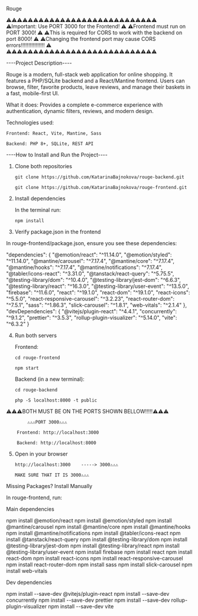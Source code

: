 Rouge

⚠️⚠️⚠️⚠️⚠️⚠️⚠️⚠️⚠️⚠️⚠️⚠️⚠️⚠️⚠️⚠️⚠️⚠️⚠️⚠️⚠️⚠️⚠️⚠️⚠️⚠️⚠️⚠️  
⚠️Important: Use PORT 3000 for the Frontend! ⚠️
⚠️Frontend must run on PORT 3000! ⚠️
⚠️This is required for CORS to work with the backend on port 8000! ⚠️
⚠️Changing the frontend port may cause CORS errors!!!!!!!!!!!!!!!! ⚠️  
⚠️⚠️⚠️⚠️⚠️⚠️⚠️⚠️⚠️⚠️⚠️⚠️⚠️⚠️⚠️⚠️⚠️⚠️⚠️⚠️⚠️⚠️⚠️⚠️⚠️⚠️⚠️⚠️

----Project Description----

Rouge is a modern, full-stack web application for online shopping.
It features a PHP/SQLite backend and a React/Mantine frontend.
Users can browse, filter, favorite products, leave reviews, and manage their baskets in a fast, mobile-first UI.

What it does:
Provides a complete e-commerce experience with authentication, dynamic filters, reviews, and modern design.

Technologies used:

    Frontend: React, Vite, Mantine, Sass

    Backend: PHP 8+, SQLite, REST API

----How to Install and Run the Project----

1.  Clone both repositories

        git clone https://github.com/KatarinaBajnokova/rouge-backend.git

        git clone https://github.com/KatarinaBajnokova/rouge-frontend.git

2.  Install dependencies

    In the terminal run:

        npm install

3.  Verify package.json in the frontend

In rouge-frontend/package.json, ensure you see these dependencies:

"dependencies": {
"@emotion/react": "^11.14.0",
"@emotion/styled": "^11.14.0",
"@mantine/carousel": "^7.17.4",
"@mantine/core": "^7.17.4",
"@mantine/hooks": "^7.17.4",
"@mantine/notifications": "^7.17.4",
"@tabler/icons-react": "^3.31.0",
"@tanstack/react-query": "^5.75.5",
"@testing-library/dom": "^10.4.0",
"@testing-library/jest-dom": "^6.6.3",
"@testing-library/react": "^16.3.0",
"@testing-library/user-event": "^13.5.0",
"firebase": "^11.6.0",
"react": "^19.1.0",
"react-dom": "^19.1.0",
"react-icons": "^5.5.0",
"react-responsive-carousel": "^3.2.23",
"react-router-dom": "^7.5.1",
"sass": "^1.86.3",
"slick-carousel": "^1.8.1",
"web-vitals": "^2.1.4"
},
"devDependencies": {
"@vitejs/plugin-react": "^4.4.1",
"concurrently": "^9.1.2",
"prettier": "^3.5.3",
"rollup-plugin-visualizer": "^5.14.0",
"vite": "^6.3.2"
}

4.  Run both servers

    Frontend:

        cd rouge-frontend

        npm start

    Backend (in a new terminal):

        cd rouge-backend

        php -S localhost:8000 -t public

⚠️⚠️⚠️BOTH MUST BE ON THE PORTS SHOWN BELLOW!!!!!⚠️⚠️⚠️

            ⚠️⚠️⚠️PORT 3000⚠️⚠️⚠️

        Frontend: http://localhost:3000

        Backend: http://localhost:8000

5.  Open in your browser

        http://localhost:3000    -----> 3000⚠️⚠️⚠️

        MAKE SURE THAT IT IS 3000⚠️⚠️⚠️

Missing Packages? Install Manually

In rouge-frontend, run:

Main dependencies

npm install @emotion/react
npm install @emotion/styled
npm install @mantine/carousel
npm install @mantine/core
npm install @mantine/hooks
npm install @mantine/notifications
npm install @tabler/icons-react
npm install @tanstack/react-query
npm install @testing-library/dom
npm install @testing-library/jest-dom
npm install @testing-library/react
npm install @testing-library/user-event
npm install firebase
npm install react
npm install react-dom
npm install react-icons
npm install react-responsive-carousel
npm install react-router-dom
npm install sass
npm install slick-carousel
npm install web-vitals

Dev dependencies

npm install --save-dev @vitejs/plugin-react
npm install --save-dev concurrently
npm install --save-dev prettier
npm install --save-dev rollup-plugin-visualizer
npm install --save-dev vite
